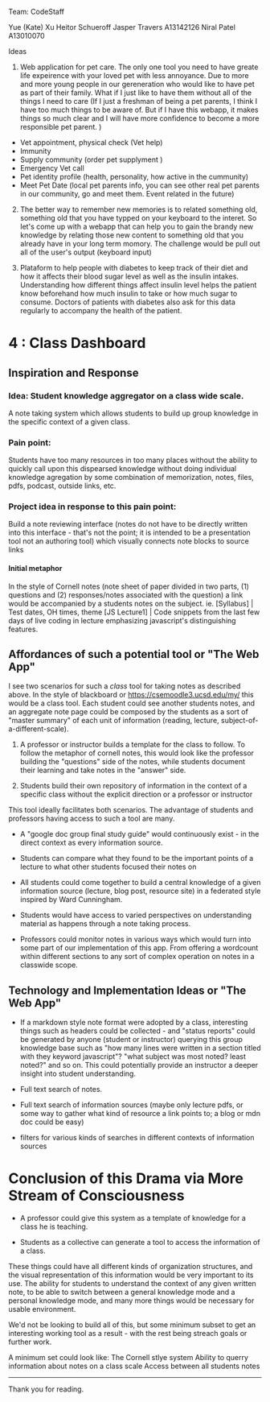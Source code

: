 Team: CodeStaff

Yue (Kate) Xu
Heitor Schueroff
Jasper Travers    A13142126
Niral Patel       A13010070

Ideas 
1. Web application for pet care. The only one tool you need to have greate life expeirence with your loved pet with less annoyance. Due to more and more young people in our gereneration who would like to have pet as part of their family. What if I just like to have them without all of the things I need to care (If I just a freshman of being a pet parents, I think I have too much things to be aware of. But if I have this webapp, it makes things so much clear and I will have more confidence to become a more responsible pet parent. )
 
  - Vet appointment, physical check (Vet help)
  - Immunity 
  - Supply community (order pet supplyment )
  - Emergency Vet call
  - Pet identity profile (health, personality, how active in the cummunity)
  - Meet Pet Date (local pet parents info, you can see other real pet parents in our community, go and meet them. Event related in the  future)
 
2. The better way to remember new memories is to related something old, something old that you have typped on your keyboard to the interet. So let's come up with a webapp that can help you to gain the brandy new knowledge by relating those new content to something old that you already have in your long term momory. The challenge would be pull out all of the user's output (keyboard input) 

3. Plataform to help people with diabetes to keep track of their diet and how it affects their blood sugar level as well as the insulin intakes. Understanding how different things affect insulin level helps the patient know beforehand how much insulin to take or how much sugar to consume. Doctors of patients with diabetes also ask for this data regularly to accompany the health of the patient.


# 4 : Class Dashboard

## Inspiration and Response

### Idea: Student knowledge aggregator on a class wide scale.
  A note taking system which allows students to build up group knowledge in the specific context of a given class.

### Pain point:
  Students have too many resources in too many places without the ability to quickly call upon this dispearsed knowledge without doing individual knowledge agregation by some combination of memorization, notes, files, pdfs, podcast, outside links, etc. 

### Project idea in response to this pain point:
  Build a note reviewing interface (notes do not have to be directly written into this interface - that's not the point; it is intended to be a presentation tool not an authoring tool) which visually connects note blocks to source links

#### Initial metaphor
  In the style of Cornell notes (note sheet of paper divided in two parts, (1) questions and (2) responses/notes associated with the question) a link would be accompanied by a students notes on the subject. 
  ie. [Syllabus] | Test dates, OH times, theme
      [JS Lecture1] | Code snippets from the last few days of live coding in lecture emphasizing javascript's distinguishing features. 



## Affordances of such a potential tool or "The Web App"

I see two scenarios for such a *class* tool for taking notes as described above. In the style of blackboard or https://csemoodle3.ucsd.edu/my/ this would be a class tool. Each student could see another students notes, and an aggregate note page could be composed by the students as a sort of "master summary" of each unit of information (reading, lecture, subject-of-a-different-scale). 

  1. A professor or instructor builds a template for the class to follow. To follow the metaphor of cornell notes, this would look like the professor building the "questions" side of the notes, while students document their learning and take notes in the "answer" side.

  2. Students build their own repository of information in the context of a specific class without the explicit direction or a professor or instructor

This tool ideally facilitates both scenarios.
The advantage of students and professors having access to such a tool are many.
- A "google doc group final study guide" would continuously exist - in the direct context as every information source.
- Students can compare what they found to be the important points of a lecture to what other students focused their notes on
- All students could come together to build a central knowledge of a given information source (lecture, blog post, resource site) in a federated style inspired by Ward Cunningham.
- Students would have access to varied perspectives on understanding material as happens through a note taking process.

- Professors could monitor notes in various ways which would turn into some part of our implementation of this app. From offering a wordcount within different sections to any sort of complex operation on notes in a classwide scope.


## Technology and Implementation Ideas or "The Web App"

- If a markdown style note format were adopted by a class, interesting things such as headers could be collected - and "status reports" could be generated by anyone (student or instructor) querying this group knowledge base such as "how many lines were written in a section titled with they keyword javascript"? "what subject was most noted? least noted?" and so on. This could potentially provide an instructor a deeper insight into student understanding.

- Full text search of notes.
- Full text search of information sources (maybe only lecture pdfs, or some way to gather what kind of resource a link points to; a blog or mdn doc could be easy)
- filters for various kinds of searches in different contexts of information sources


# Conclusion of this Drama via More Stream of Consciousness

- A professor could give this system as a template of knowledge for a class he is teaching.

- Students as a collective can generate a tool to access the information of a class.

These things could have all different kinds of organization structures, and the visual representation of this information would be very important to its use. The ability for students to understand the context of any given written note, to be able to switch between a general knowledge mode and a personal knowledge mode, and many more things would be necessary for usable environment.

We'd not be looking to build all of this, but some minimum subset to get an interesting working tool as a result - with the rest being streach goals or further work.

A minimum set could look like:
  The Cornell stlye system
  Ability to querry information about notes on a class scale
  Access between all students notes


---

Thank you for reading.



